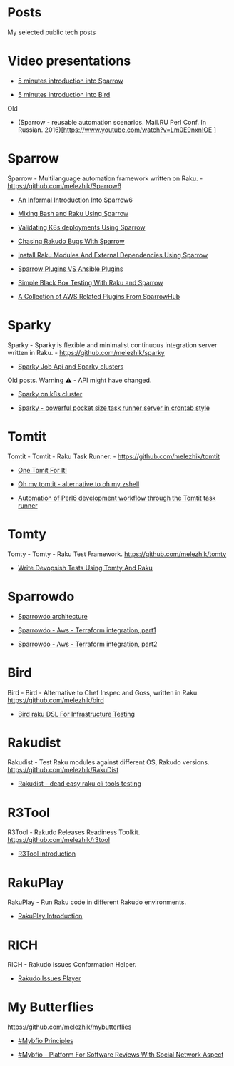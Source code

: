 # Posts

My selected public tech posts

# Video presentations

* [5 minutes introduction into Sparrow](https://conf.raku.org/talk/164)

* [5 minutes introduction into Bird](https://conf.raku.org/talk/165)

Old

* (Sparrow - reusable automation scenarios. Mail.RU Perl Conf. In Russian. 2016)[https://www.youtube.com/watch?v=Lm0E9nxnIOE ]
 
# Sparrow

Sparrow - Multilanguage automation framework written on Raku. - https://github.com/melezhik/Sparrow6

* [An Informal Introduction Into Sparrow6](https://dev.to/melezhik/informal-introduction-into-sparrow6-40pa)

* [Mixing Bash and Raku Using Sparrow](https://raku-advent.blog/2020/12/07/mixing-bash-and-raku-using-sparrow/)

* [Validating K8s deployments Using Sparrow](https://dev.to/melezhik/validating-k8s-deployments-using-sparrow-5f3f)

* [Chasing Rakudo Bugs With Sparrow](https://sparrowdo.wordpress.com/2020/12/18/chasing-rakudo-bugs-with-sparrow/)

* [Install Raku Modules And External Dependencies Using Sparrow](https://sparrowdo.wordpress.com/2020/06/22/install-raku-modules-and-external-dependencies-using-sparrow/)
 
* [Sparrow Plugins VS Ansible Plugins](https://sparrowdo.wordpress.com/2017/01/20/sparrow-plugins-vs-ansible-modules/)

* [Simple Black Box Testing With Raku and Sparrow](https://dev.to/melezhik/simple-blackbox-testing-with-raku-and-sparrow6-g32)

* [A Collection of AWS Related Plugins From SparrowHub](https://dev.to/melezhik/a-collection-of-aws-related-plugins-from-sparrowhub-5li)


# Sparky

Sparky - Sparky is flexible and minimalist continuous integration server written in Raku. - https://github.com/melezhik/sparky

* [Sparky Job Api and Sparky clusters](https://github.com/melezhik/sparky#job-api)

Old posts. Warning ⚠️ - API might have changed.

* [Sparky on k8s cluster](https://sparrowdo.wordpress.com/2020/12/15/sparky-on-k8s-cluster/)

* [Sparky - powerful pocket size task runner server in crontab style](https://dev.to/melezhik/sparky---powerful-pocket-size-task-runner-server-in-crontab-style-2ed5)


# Tomtit 

Tomtit - Tomtit - Raku Task Runner. - https://github.com/melezhik/tomtit

* [One Tomit For It!](https://dev.to/melezhik/one-tomtit-for-it--1j3f)

* [Oh my tomtit - alternative to oh my zshell](https://dev.to/melezhik/oh-my-tomtit-alternative-to-oh-my-zshell-written-on-raku-4oc5)

* [Automation of Perl6 development workflow through the Tomtit task runner](https://dev.to/melezhik/automation-of-perl6-development-workflow-through-the-tomtit-task-runner-10jj)


# Tomty

Tomty - Tomty - Raku Test Framework. https://github.com/melezhik/tomty

* [Write Devopsish Tests Using Tomty And Raku](https://dev.to/melezhik/write-devopsish-tests-using-tomty-and-raku-2fl2)

 
# Sparrowdo

* [Sparrowdo architecture](https://github.com/melezhik/sparrowdo#sparrowdo-workflow)

* [Sparrowdo - Aws - Terraform integration, part1](https://github.com/melezhik/sparrowdo/blob/master/doc/sparky-integration.md)

* [Sparrowdo - Aws - Terraform integration, part2](https://sparrowdo.wordpress.com/2020/07/16/rakuops-issue-2/)

# Bird

Bird - Bird - Alternative to Chef Inspec and Goss, written in Raku. https://github.com/melezhik/bird

* [Bird raku DSL For Infrastructure Testing](https://dev.to/melezhik/bird-raku-dsl-for-infrastructure-testing-1hph)


# Rakudist 

Rakudist - Test Raku modules against different OS, Rakudo versions. https://github.com/melezhik/RakuDist 

 * [Rakudist - dead easy raku cli tools testing](https://sparrowdo.wordpress.com/2020/06/06/rakudist-dead-easy-raku-cli-tools-testing/)
 
 
 # R3Tool
 
 R3Tool - Rakudo Releases Readiness Toolkit. https://github.com/melezhik/r3tool 
 
 * [R3Tool introduction](https://github.com/melezhik/r3tool)
  
 # RakuPlay 
 
 RakuPlay - Run Raku code in different Rakudo environments.
 
 * [RakuPlay Introduction](https://sparrowdo.wordpress.com/2020/11/19/rakuplay-introduction/)
 
 # RICH
 
 RICH - Rakudo Issues Conformation Helper.
 
 * [Rakudo Issues Player](https://sparrowdo.wordpress.com/2020/12/03/rakudo-issues-player/)
 
 
 # My Butterflies
 
 https://github.com/melezhik/mybutterflies
 
* [#Mybfio Principles](https://dev.to/melezhik/my-butterflies-independent-software-reviews-1f9h) 

* [#Mybfio - Platform For Software Reviews With Social Network Aspect](https://news.ycombinator.com/item?id=28870006)
 
